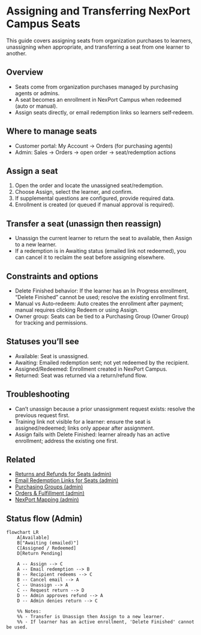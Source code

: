 # Assigning and Transferring NexPort Campus Seats

This guide covers assigning seats from organization purchases to learners, unassigning when appropriate, and transferring a seat from one learner to another.

## Overview

* Seats come from organization purchases managed by purchasing agents or admins.
* A seat becomes an enrollment in NexPort Campus when redeemed (auto or manual).
* Assign seats directly, or email redemption links so learners self‑redeem.

## Where to manage seats

* Customer portal: My Account → Orders (for purchasing agents)
* Admin: Sales → Orders → open order → seat/redemption actions

## Assign a seat

1. Open the order and locate the unassigned seat/redemption.
2. Choose Assign, select the learner, and confirm.
3. If supplemental questions are configured, provide required data.
4. Enrollment is created (or queued if manual approval is required).

## Transfer a seat (unassign then reassign)

* Unassign the current learner to return the seat to available, then Assign to a new learner.
* If a redemption is in Awaiting status (emailed link not redeemed), you can cancel it to reclaim the seat before assigning elsewhere.

## Constraints and options

* Delete Finished behavior: If the learner has an In Progress enrollment, “Delete Finished” cannot be used; resolve the existing enrollment first.
* Manual vs Auto‑redeem: Auto creates the enrollment after payment; manual requires clicking Redeem or using Assign.
* Owner group: Seats can be tied to a Purchasing Group (Owner Group) for tracking and permissions.

## Statuses you’ll see

* Available: Seat is unassigned.
* Awaiting: Emailed redemption sent; not yet redeemed by the recipient.
* Assigned/Redeemed: Enrollment created in NexPort Campus.
* Returned: Seat was returned via a return/refund flow.

## Troubleshooting

* Can’t unassign because a prior unassignment request exists: resolve the previous request first.
* Training link not visible for a learner: ensure the seat is assigned/redeemed; links only appear after assignment.
* Assign fails with Delete Finished: learner already has an active enrollment; address the existing one first.

## Related

* [Returns and Refunds for Seats (admin)](../returns-and-refunds-for-seats.md)
* [Email Redemption Links for Seats (admin)](../email-redemption-links-for-seats.md)
* [Purchasing Groups (admin)](../purchasing-groups.md)
* [Orders & Fulfillment (admin)](../orders.md)
* [NexPort Mapping (admin)](../nexport-mapping.md)

## Status flow (Admin)

```mermaid
flowchart LR
    A[Available]
    B["Awaiting (emailed)"]
    C[Assigned / Redeemed]
    D[Return Pending]

    A -- Assign --> C
    A -- Email redemption --> B
    B -- Recipient redeems --> C
    B -- Cancel email --> A
    C -- Unassign --> A
    C -- Request return --> D
    D -- Admin approves refund --> A
    D -- Admin denies return --> C

    %% Notes:
    %% - Transfer is Unassign then Assign to a new learner.
    %% - If learner has an active enrollment, 'Delete Finished' cannot be used.
```
